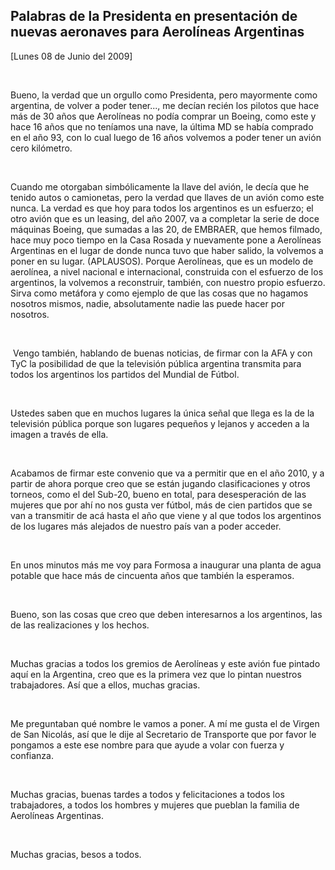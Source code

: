 Palabras de la Presidenta en presentación de nuevas aeronaves para Aerolíneas Argentinas
----------------------------------------------------------------------------------------

[Lunes 08 de Junio del 2009]

 

Bueno, la verdad que un orgullo como Presidenta, pero mayormente como
argentina, de volver a poder tener..., me decían recién los pilotos que
hace más de 30 años que Aerolíneas no podía comprar un Boeing, como este
y hace 16 años que no teníamos una nave, la última MD se había comprado
en el año 93, con lo cual luego de 16 años volvemos a poder tener un
avión cero kilómetro.

 

Cuando me otorgaban simbólicamente la llave del avión, le decía que he
tenido autos o camionetas, pero la verdad que llaves de un avión como
este nunca. La verdad es que hoy para todos los argentinos es un
esfuerzo; el otro avión que es un leasing, del año 2007, va a completar
la serie de doce máquinas Boeing, que sumadas a las 20, de EMBRAER, que
hemos filmado, hace muy poco tiempo en la Casa Rosada y nuevamente pone
a Aerolíneas Argentinas en el lugar de donde nunca tuvo que haber
salido, la volvemos a poner en su lugar. (APLAUSOS). Porque Aerolíneas,
que es un modelo de aerolínea, a nivel nacional e internacional,
construida con el esfuerzo de los argentinos, la volvemos a reconstruir,
también, con nuestro propio esfuerzo. Sirva como metáfora y como ejemplo
de que las cosas que no hagamos nosotros mismos, nadie, absolutamente
nadie las puede hacer por nosotros.

 

 Vengo también, hablando de buenas noticias, de firmar con la AFA y con
TyC la posibilidad de que la televisión pública argentina transmita para
todos los argentinos los partidos del Mundial de Fútbol.

 

Ustedes saben que en muchos lugares la única señal que llega es la de la
televisión pública porque son lugares pequeños y lejanos y acceden a la
imagen a través de ella.

 

Acabamos de firmar este convenio que va a permitir que en el año 2010, y
a partir de ahora porque creo que se están jugando clasificaciones y
otros torneos, como el del Sub-20, bueno en total, para desesperación de
las mujeres que por ahí no nos gusta ver fútbol, más de cien partidos
que se van a transmitir de acá hasta el año que viene y al que todos los
argentinos de los lugares más alejados de nuestro país van a poder
acceder.

 

En unos minutos más me voy para Formosa a inaugurar una planta de agua
potable que hace más de cincuenta años que también la esperamos.

 

Bueno, son las cosas que creo que deben interesarnos a los argentinos,
las de las realizaciones y los hechos.

 

Muchas gracias a todos los gremios de Aerolíneas y este avión fue
pintado aquí en la Argentina, creo que es la primera vez que lo pintan
nuestros trabajadores. Así que a ellos, muchas gracias.

 

Me preguntaban qué nombre le vamos a poner. A mí me gusta el de Virgen
de San Nicolás, así que le dije al Secretario de Transporte que por
favor le pongamos a este ese nombre para que ayude a volar con fuerza y
confianza.

 

Muchas gracias, buenas tardes a todos y felicitaciones a todos los
trabajadores, a todos los hombres y mujeres que pueblan la familia de
Aerolíneas Argentinas.

 

Muchas gracias, besos a todos.

 

 

    
